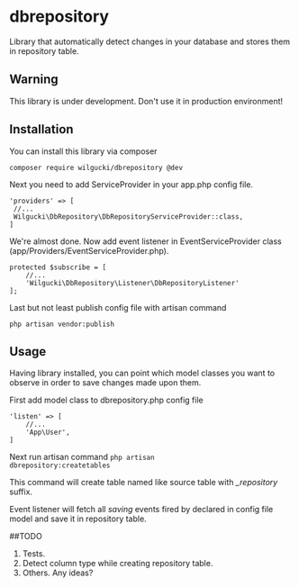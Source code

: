 # dbrepository
Library that automatically detect changes in your database and stores them in repository table.

## Warning
This library is under development. Don't use it in production environment!

## Installation
You can install this library via composer

<code>composer require wilgucki/dbrepository @dev</code>

Next you need to add ServiceProvider in your app.php config file.


	'providers' => [
	 //... 
	 Wilgucki\DbRepository\DbRepositoryServiceProvider::class,
	]

We're almost done. Now add event listener in EventServiceProvider class (app/Providers/EventServiceProvider.php).

    protected $subscribe = [
        //...
        'Wilgucki\DbRepository\Listener\DbRepositoryListener'
    ];

Last but not least publish config file with artisan command

<code>php artisan vendor:publish</code>

## Usage
Having library installed, you can point which model classes you want to observe in order to save changes made upon them.

First add model class to dbrepository.php config file

    'listen' => [
        //...
        'App\User',
    ]
    
Next run artisan command <code>php artisan dbrepository:createtables</code>

This command will create table named like source table with *_repository* suffix.

Event listener will fetch all *saving* events fired by declared in config file model and save it in repository table.

##TODO
1. Tests.
2. Detect column type while creating repository table.
3. Others. Any ideas?